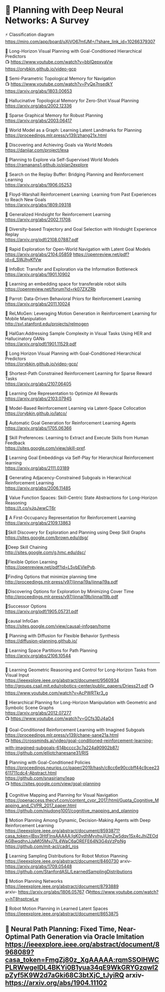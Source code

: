 # 📖 Planning with Deep Neural Networks: A Survey

⚡ Classification diagram <br />
https://miro.com/app/board/uXjVO67mfJM=/?share_link_id=10266379307

📄 Long-Horizon Visual Planning with Goal-Conditioned Hierarchical Predictors <br />
📺 https://www.youtube.com/watch?v=bbIQepxyaVw <br />
https://orybkin.github.io/video-gcp <br />

📄 Semi-Parametric Topological Memory for Navigation <br />
📺 https://www.youtube.com/watch?v=PyQe7nsedkY <br />
https://arxiv.org/abs/1803.00653 <br />

📄 Hallucinative Topological Memory for Zero-Shot Visual Planning  
https://arxiv.org/abs/2002.12336

📄 Sparse Graphical Memory for Robust Planning  
https://arxiv.org/abs/2003.06417

📄 World Model as a Graph: Learning Latent Landmarks for Planning  
https://proceedings.mlr.press/v139/zhang21x.html

📄 Discovering and Achieving Goals via World Models  
https://danijar.com/project/lexa

📄 Planning to Explore via Self-Supervised World Models  
https://ramanans1.github.io/plan2explore

📄 Search on the Replay Buffer: Bridging Planning and Reinforcement Learning  
https://arxiv.org/abs/1906.05253

📄 Floyd-Warshall Reinforcement Learning: Learning from Past Experiences to Reach New Goals  
https://arxiv.org/abs/1809.09318

📄 Generalized Hindsight for Reinforcement Learning  
https://arxiv.org/abs/2002.11708.

📄 Diversity-based Trajectory and Goal Selection with Hindsight Experience Replay  
https://arxiv.org/pdf/2108.07887.pdf

📄 Rapid Exploration for Open-World Navigation with Latent Goal Models  
https://arxiv.org/abs/2104.05859
https://openreview.net/pdf?id=d_SWJhyKfVw

📄 InfoBot: Transfer and Exploration via the Information Bottleneck  
https://arxiv.org/abs/1901.10902

📄 Learning an embedding space for transferable robot skills  
https://openreview.net/forum?id=rk07ZXZRb

📄 Parrot: Data-Driven Behavioral Priors for Reinforcement Learning  
https://arxiv.org/abs/2011.10024

📄 ReLMoGen: Leveraging Motion Generation in Reinforcement Learning for Mobile Manipulation  
http://svl.stanford.edu/projects/relmogen

📄 HalGan:Addressing Sample Complexity in Visual Tasks Using HER and Hallucinatory GANs  
https://arxiv.org/pdf/1901.11529.pdf

📄 Long Horizon Visual Planning with Goal-Conditioned Hierarchical Predictors  
https://orybkin.github.io/video-gcp/

📄 Shortest-Path Constrained Reinforcement Learning for Sparse Reward Tasks  
https://arxiv.org/abs/2107.06405

📄 Learning One Representation to Optimize All Rewards  
https://arxiv.org/abs/2103.07945

📄 Model-Based Reinforcement Learning via Latent-Space Collocation  
https://orybkin.github.io/latco/

📄 Automatic Goal Generation for Reinforcement Learning Agents  
https://arxiv.org/abs/1705.06366

📄 Skill Preferences: Learning to Extract and Execute Skills from Human Feedback  
https://sites.google.com/view/skill-pref.

📄 Learning Goal Embeddings via Self-Play for Hierarchical Reinforcement learning  
https://arxiv.org/abs/2111.03189

📄 Generating Adjacency-Constrained Subgoals in Hierarchical Reinforcement Learning  
https://arxiv.org/abs/2006.11485 

📄 Value Function Spaces: Skill-Centric State Abstractions for Long-Horizon Reasoning   
https://t.co/yJqJwwCT6r

📄 A First-Occupancy Representation for Reinforcement Learning  
https://arxiv.org/abs/2109.13863

📄Skill Discovery for Exploration and Planning using Deep Skill Graphs  
https://sites.google.com/brown.edu/dsg/
 
📄Deep Skill Chaining  
http://sites.google.com/g.hmc.edu/dsc/
 
📄Flexible Option Learning  
 https://openreview.net/pdf?id=L5vbEVIePyb.
 
📄Finding Options that minimize planning time  
 http://proceedings.mlr.press/v97/jinnai19a/jinnai19a.pdf
 
📄Discovering Options for Exploration by Minimizing Cover Time  
http://proceedings.mlr.press/v97/jinnai19b/jinnai19b.pdf

📄Successor Options  
https://arxiv.org/pdf/1905.05731.pdf

📄causal InfoGan  
https://sites.google.com/view/causal-infogan/home

📄 Planning with Diffusion for Flexible Behavior Synthesis  
https://diffusion-planning.github.io/
 
📄 Learning Space Partitions for Path Planning  
https://arxiv.org/abs/2106.10544

---
📄 Learning Geometric Reasoning and Control for Long-Horizon Tasks from Visual Input  
https://ieeexplore.ieee.org/abstract/document/9560934  
http://groups.csail.mit.edu/robotics-center/public_papers/Driess21.pdf
📺 https://www.youtube.com/watch?v=AcPWRTkr3_g
  
📄 Hierarchical Planning for Long-Horizon Manipulation with Geometric and Symbolic Scene Graphs  
https://arxiv.org/abs/2012.07277  
📺 https://www.youtube.com/watch?v=GCfs3DJ4aO4  
  
📄 Goal-Conditioned Reinforcement Learning with Imagined Subgoals  
https://proceedings.mlr.press/v139/chane-sane21a.html  
📺 https://crossminds.ai/video/goal-conditioned-reinforcement-learning-with-imagined-subgoals-614bcccc3c7a224a90902b87/  
https://github.com/elliotchanesane31/RIS  
  
📄 Planning with Goal-Conditioned Policies  
https://proceedings.neurips.cc/paper/2019/hash/c8cc6e90ccbff44c9cee23611711cdc4-Abstract.html  
https://github.com/snasiriany/leap  
📺 https://sites.google.com/view/goal-planning
  
📄 Cognitive Mapping and Planning for Visual Navigation  
https://openaccess.thecvf.com/content_cvpr_2017/html/Gupta_Cognitive_Mapping_and_CVPR_2017_paper.html  
https://github.com/niudong1001/cognitive_mapping_and_planning  
  
📄 Motion Planning Among Dynamic, Decision-Making Agents with Deep Reinforcement Learning  
https://ieeexplore.ieee.org/abstract/document/8593871?casa_token=IBsv3HtFInsAAAAA:IgK0ydhMyvhyJjUmZw5dqv1Sx4cJhjZEOdAGBwqdhnJJaM05MvJ7lL4WaC6aOREFE64N3G4sVzPpNg  
https://github.com/mit-acl/cadrl_ros  

📄 Learning Sampling Distributions for Robot Motion Planning  
https://ieeexplore.ieee.org/abstract/document/8460730 
arxiv-https://arxiv.org/abs/1709.05448
https://github.com/StanfordASL/LearnedSamplingDistributions  

📄 Motion Planning Networks  
https://ieeexplore.ieee.org/abstract/document/8793889  
arxiv- https://arxiv.org/abs/1806.05767
📺https://www.youtube.com/watch?v=hT8hsptcwLw  
  
📄 Robot Motion Planning in Learned Latent Spaces    
https://ieeexplore.ieee.org/abstract/document/8653875

📄 Neural Path Planning: Fixed Time, Near-Optimal Path Generation via Oracle Imitation   
https://ieeexplore.ieee.org/abstract/document/8968089?casa_token=FmgZj80z_XgAAAAA:rqmSSOlHWCPLRWwgeIDL4BKYi0B1yua34qE9WkGRYGzqwl2pZyf5K9W2d7aGki68C3btXjC_tJyiRQ
arxiv-https://arxiv.org/abs/1904.11102
---
 
 
